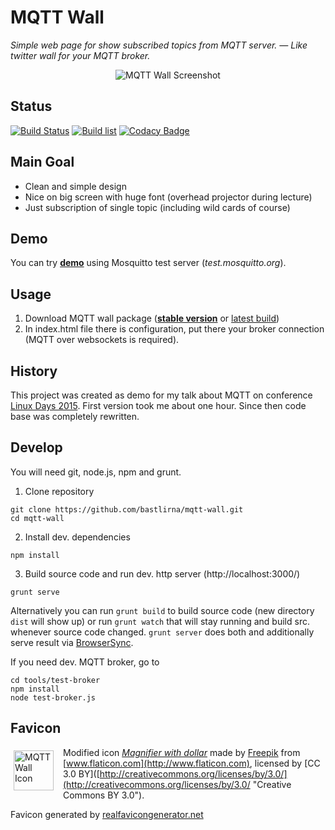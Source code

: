 # MQTT Wall

*Simple web page for show subscribed topics from MQTT server. — Like twitter wall for your MQTT broker.*

<p align="center">
<img src="https://raw.githubusercontent.com/bastlirna/mqtt-wall/master/doc/screenshot.png" alt="MQTT Wall Screenshot">
</p>

## Status

[![Build Status](https://travis-ci.org/bastlirna/mqtt-wall.svg?branch=master)](https://travis-ci.org/bastlirna/mqtt-wall) [![Build list](https://img.shields.io/badge/build-list-lightgray.png)](http://jslab.net/pub/mqtt-wall/) [![Codacy Badge](https://api.codacy.com/project/badge/Grade/c7957e9f6394477cb5d1b13fc66b5561)](https://www.codacy.com/app/horcicaa/mqtt-wall?utm_source=github.com&amp;utm_medium=referral&amp;utm_content=bastlirna/mqtt-wall&amp;utm_campaign=Badge_Grade)

## Main Goal

- Clean and simple design
- Nice on big screen with huge font (overhead projector during lecture)
- Just subscription of single topic (including wild cards of course)

## Demo

You can try **[demo](http://bastlirna.github.io/mqtt-wall/demo/)** using Mosquitto test server (*test.mosquitto.org*).

## Usage

1. Download MQTT wall package (**[stable version](https://github.com/bastlirna/mqtt-wall/releases)** or [latest build](http://jslab.net/pub/mqtt-wall/))
2. In index.html file there is configuration, put there your broker connection (MQTT over websockets is required).

## History

This project was created as demo for my talk about MQTT on conference [Linux Days 2015](https://www.linuxdays.cz/2015/en/). First version took me about one hour. Since then code base was completely rewritten.

## Develop

You will need git, node.js, npm and grunt.

1) Clone repository

```
git clone https://github.com/bastlirna/mqtt-wall.git
cd mqtt-wall
```

2) Install dev. dependencies

```
npm install
```

3) Build source code and run dev. http server (http://localhost:3000/)

```
grunt serve
```

Alternatively you can run `grunt build` to build source code (new directory `dist` will show up) or run `grunt watch` that will stay running and build src. whenever source code changed. `grunt server` does both and additionally serve result via [BrowserSync](https://browsersync.io/).

If you need dev. MQTT broker, go to

```
cd tools/test-broker
npm install
node test-broker.js
```

## Favicon

<img src="https://raw.githubusercontent.com/bastlirna/mqtt-wall/master/src/style/favicon/android-chrome-192x192.png" alt="MQTT Wall Icon" align="left" style="margin: 5px 15px 5px 5px" width="64" height="64">

Modified icon *[Magnifier with dollar](http://www.flaticon.com/free-icon/magnifier-with-dollar_64654)* made by [Freepik](http://www.freepik.com) from [www.flaticon.com](http://www.flaticon.com), licensed by [CC 3.0 BY]([http://creativecommons.org/licenses/by/3.0/](http://creativecommons.org/licenses/by/3.0/ "Creative Commons BY 3.0").

Favicon generated by [realfavicongenerator.net](https://realfavicongenerator.net/)
